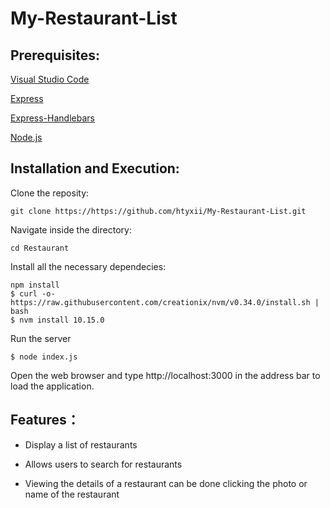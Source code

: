 # My-Restaurant-List

## Prerequisites:

[Visual Studio Code](https://visualstudio.microsoft.com/zh-hant/)

[Express](https://www.npmjs.com/package/express)

[Express-Handlebars](https://www.npmjs.com/package/express-handlebars)

[Node.js](https://nodejs.org/en/)


## Installation and Execution:

Clone the reposity: 

    git clone https://https://github.com/htyxii/My-Restaurant-List.git

Navigate inside the directory:

    cd Restaurant
    
Install all the necessary dependecies:

    npm install
    $ curl -o- https://raw.githubusercontent.com/creationix/nvm/v0.34.0/install.sh | bash
    $ nvm install 10.15.0

Run the server

    $ node index.js
    
Open the web browser and type http://localhost:3000 in the address bar to load the application.

## Features：

- Display a list of restaurants

- Allows users to search for restaurants

- Viewing the details of a restaurant can be done clicking the photo or name of the restaurant
